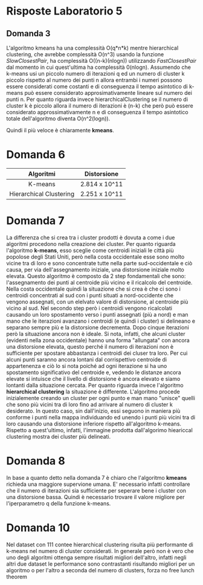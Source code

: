 
# Risposte Laboratorio 5

## Domanda 3

L'algoritmo kmeans ha una complessità O(q\*n\*k) mentre hierarchical clustering, che avrebbe complessità O(n^3)
usando la funzione *SlowClosestPair*, ha complessità O((n-k)(nlogn)) utilizzando *FastClosestPair* dal momento in 
cui quest'ultima ha complessità 0(nlogn).
Assumendo che k-means usi un piccolo numero di iterazioni q ed un numero di cluster k piccolo rispetto al numero dei
punti n allora entrambi i numeri possono essere considerati come costanti e di conseguenza il tempo asintotico
di k-means può essere considerato approsimativamente lineare sul numero dei punti n.
Per quanto riguarda invece hierarchicalClustering se il numero di cluster k è piccolo allora il numero
di iterazioni è (n-k) che però può essere considerato approssimativamente n e di conseguenza il tempo asintotico 
totale dell'algoritmo diventa O(n^2(logn)).

Quindi il più veloce è chiaramente **kmeans**.
              
# Domanda 6

| Algoritmi | Distorsione
|:---:|:---:|
| K-means | 2.814 x 10^11|
| Hierarchical Clustering | 2.251 x 10^11 |

# Domanda 7

La differenza che si crea tra i cluster prodotti è dovuta a come i due algoritmi procedono
nella creazione dei cluster. Per quanto riguarda l'algoritmo **k-means**, esso sceglie come centroidi iniziali le città 
più popolose degli Stati Uniti, però nella costa occidentale esse sono molto vicine tra di loro e sono
concentrate tutte nella parte sud-occidentale e ciò causa, per via dell'assegnamento iniziale, una distorsione iniziale
molto elevata. Questo algoritmo è composto da 2 step fondamentali che sono: l'assegnamento dei punti al centroide più vicino 
e il ricalcolo del centroide. Nella costa occidentale quindi la situazione che si crea è che ci sono i centroidi 
concentrati al sud con i punti situati a nord-occidente che vengono assegnati, con un elelvato valore di distorsione, 
al centroide più vicino al sud. Nel secondo step però i centroidi 
vengono ricalcolati causando un loro spostamento verso i punti assegnati (più a nord) e man mano che le iterazioni avanzano i 
centroidi (e quindi i cluster) si delineano e separano sempre più e la distorsione decrementa. Dopo cinque iterazioni 
però la situazione ancora non è ideale. Si nota, infatti, che alcuni cluster (evidenti nella zona occidentale) hanno 
una forma "allungata" con ancora una distorsione elevata, questo perché il numero di iterazioni non è sufficiente per
spostare abbastanza i centroidi dei cluser tra loro. Per cui alcuni punti saranno ancora lontani dal corrispettivo
centroide di appartenenza e ciò lo si nota poiché ad ogni iterazione si ha uno spostamento significativo del centroide
e, vedendo le distanze ancora elevate si intuisce che il livello di distorsione è ancora elevato e siamo lontanti dalla
situazione cercata.
Per quanto riguarda invece l'algoritmo **hierarchical clustering** la situazione è differente. L'algoritmo procede 
inizialemente creando un cluster per ogni punto e man mano "unisce" quelli che sono più vicini tra di loro
fino ad arrivare al numero di cluster k desiderato. In questo caso, sin dall'inizio, essi seguono in maniera più
conforme i punti nella mappa individuando ed unendo i punti più vicini tra di loro causando una distorsione inferiore
rispetto all'algoritmo k-means. Rispetto a quest'ultimo, infatti, l'immagine prodotta dall'algorimo hieariccal clustering
mostra dei cluster più delineati.

# Domanda 8
In base a quanto detto nella domanda 7 è chiaro che l'algoritmo **kmeans** richieda una maggiore supervione umana. E'
necessario infatti controllare che il numero di iterazioni sia sufficiente per seperare bene i cluster con una distorsione
bassa. Quindi è necessario trovare il valore migliore per l'iperparametro q della funzione k-means.


# Domanda 10
Nel dataset con 111 contee hierarchical clustering risulta più performante di k-means nel numero di cluster considerati. In generale però non è vero che uno degli algoritmi ottenga sempre risultati migliori dell'altro, infatti negli altri due dataset le performance sono contrastanti risultando migliori per un algoritmo o per l'altro a seconda del numero di clusters, forza no free lunch theorem






